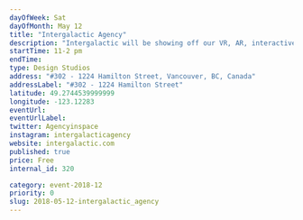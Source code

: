 ```yaml
---
dayOfWeek: Sat
dayOfMonth: May 12
title: "Intergalactic Agency"
description: "Intergalactic will be showing off our VR, AR, interactive, design and UX capabilities with demos of a VR apartment walkthrough, VR Light Sabre game, augmented tablet experience for Real Estate, and video demos of our interactive/design process."
startTime: 11-2 pm
endTime: 
type: Design Studios
address: "#302 - 1224 Hamilton Street, Vancouver, BC, Canada"
addressLabel: "#302 - 1224 Hamilton Street"
latitude: 49.2744539999999
longitude: -123.12283
eventUrl: 
eventUrlLabel: 
twitter: Agencyinspace
instagram: intergalacticagency
website: intergalactic.com
published: true
price: Free
internal_id: 320

category: event-2018-12
priority: 0
slug: 2018-05-12-intergalactic_agency
---
```

